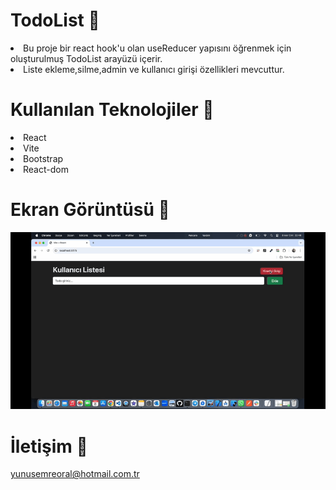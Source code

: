 # TodoList 📝

<li>Bu proje bir react hook'u olan useReducer yapısını öğrenmek için oluşturulmuş TodoList arayüzü içerir. </li>
<li>Liste ekleme,silme,admin ve kullanıcı girişi özellikleri mevcuttur.</li>

# Kullanılan Teknolojiler 🎨

<li>React</li>
<li>Vite</li>
<li>Bootstrap</li>
<li>React-dom</li>

# Ekran Görüntüsü 🎥
<img src="todo.gif" width="auto">      

# İletişim 📩
yunusemreoral@hotmail.com.tr


